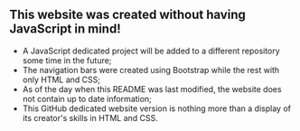 ## This website was created without having JavaScript in mind!

- A JavaScript dedicated project will be added to a different repository some time in the future;
- The navigation bars were created using Bootstrap while the rest with only HTML and CSS;
- As of the day when this README was last modified, the website does not contain up to date information;
- This GitHub dedicated website version is nothing more than a display of its creator's skills in HTML and CSS.
